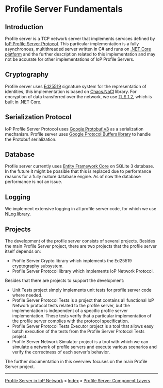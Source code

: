# Profile Server Fundamentals

## Introduction

Profile server is a TCP network server that implements services defined by [IoP Profile Server Protocol](https://github.com/Internet-of-People/message-protocol).
This particular implementation is a fully asynchronous, multithreaded server written in C# and runs on [.NET Core platform](https://www.microsoft.com/net/core) 
and the further description related to this implementation and may not be accurate for other implementations of IoP Profile Servers.


## Cryptography 

Profile server uses [Ed25519](http://ed25519.cr.yp.to/) signature system for the representation of identities, this implementation is based on [Chaos.NaCl](https://github.com/CodesInChaos/Chaos.NaCl/) library. 
For encryption of data transferred over the network, we use [TLS 1.2](https://en.wikipedia.org/wiki/Transport_Layer_Security#TLS_1.2), which is built in .NET Core.


## Serialization Protocol

IoP Profile Server Protocol uses [Google Protobuf v3](https://developers.google.com/protocol-buffers/docs/proto3) as a serialization mechanism. 
Profile server uses [Google Protocol Buffers library](https://www.nuget.org/packages/Google.Protobuf/) to handle the Protobuf serialization.


## Database

Profile server currently uses [Entity Framework Core](https://docs.microsoft.com/en-us/ef/core/index) on SQLite 3 database. In the future it might be possible that 
this is replaced due to performance reasons for a fully mature database engine. As of now the database performance is not an issue.


## Logging

We implement extensive logging in all profile server code, for which we use [NLog library](http://nlog-project.org/).


## Projects

The development of the profile server consists of several projects. Besides the main Profile Server project, there are two projects that the profile server 
itself depends on:

 * Profile Server Crypto library which implements the Ed25519 cryptography subsystem.
 * Profile Server Protocol library which implements IoP Network Protocol. 

Besides that there are projects to support the development:

 * Unit Tests project simply implements unit tests for profile server code where needed.
 * Profile Server Protocol Tests is a project that contains all functional IoP Network protocol tests related to the profile server, but the implementation is independent of a specific profile server implementation. 
These tests verify that a particular implementation of the profile server complies with the protocol specification.
 * Profile Server Protocol Tests Executor project is a tool that allows easy batch execution of the tests from the Profile Server Protocol Tests project.
 * Profile Server Network Simulator project is a tool with which we can simulate a network of profile servers and execute various scenarios and verify the correctness of each server's behavior.

The further documentation in this overview focuses on the main Profile Server project.


---
[Profile Server in IoP Network](ARCH-PS-in-IoP.md) « [Index](ARCHITECTURE.md) » [Profile Server Component Layers](ARCH-PS-Component-Layers.md)